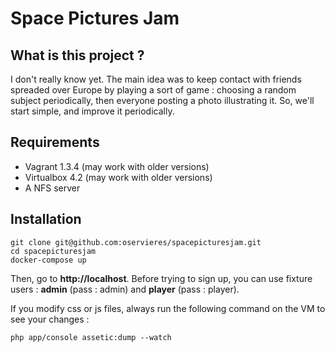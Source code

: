 # Space Pictures Jam

## What is this project ?

I don't really know yet. The main idea was to keep contact with friends spreaded over Europe by playing a sort of game : choosing a random subject periodically, then everyone posting a photo illustrating it. So, we'll start simple, and improve it periodically.

## Requirements

 * Vagrant 1.3.4 (may work with older versions)
 * Virtualbox 4.2 (may work with older versions)
 * A NFS server

## Installation

    git clone git@github.com:oservieres/spacepicturesjam.git
    cd spacepicturesjam
    docker-compose up

Then, go to **http://localhost**. Before trying to sign up, you can use fixture users : **admin** (pass : admin) and **player** (pass : player).

If you modify css or js files, always run the following command on the VM to see your changes :

    php app/console assetic:dump --watch


